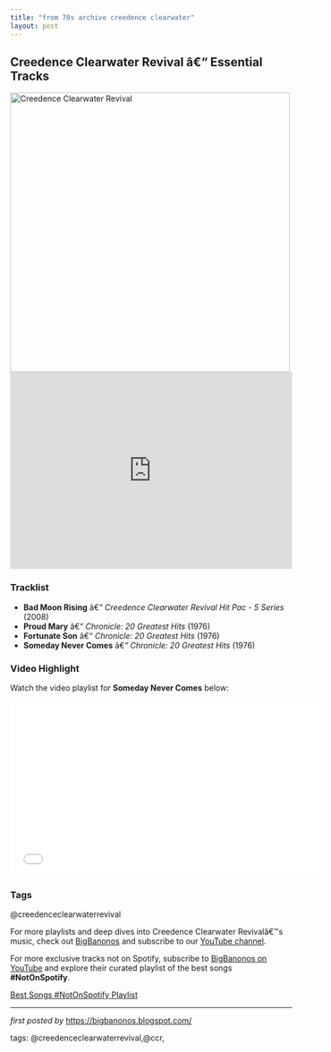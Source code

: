 ```yaml
---
title: "from 70s archive creedence clearwater"
layout: post
---
```

<h2>Creedence Clearwater Revival â€“ Essential Tracks</h2> <div > <img src="https://upload.wikimedia.org/wikipedia/commons/thumb/e/ee/Creedence_Clearwater_Revival_1968.jpg/640px-Creedence_Clearwater_Revival_1968.jpg" alt="Creedence Clearwater Revival" width="500" />
</div> <iframe src="https://open.spotify.com/embed/playlist/24z4CtaLGzX9zYV9Gm2a3q?utm_source=generator" width="100%" height="352" frameborder="0" allow="autoplay; clipboard-write; encrypted-media; fullscreen; picture-in-picture" loading="lazy"></iframe> <h3>Tracklist</h3>
<ul> <li><strong>Bad Moon Rising</strong> â€“ <em>Creedence Clearwater Revival Hit Pac - 5 Series</em> (2008)</li> <li><strong>Proud Mary</strong> â€“ <em>Chronicle: 20 Greatest Hits</em> (1976)</li> <li><strong>Fortunate Son</strong> â€“ <em>Chronicle: 20 Greatest Hits</em> (1976)</li> <li><strong>Someday Never Comes</strong> â€“ <em>Chronicle: 20 Greatest Hits</em> (1976)</li>
</ul> <h3>Video Highlight</h3>
<p>Watch the video playlist for <strong>Someday Never Comes</strong> below:</p>
<iframe allowfullscreen="" frameborder="0" height="315" src="//www.youtube.com/embed/NwNuQulK6N0" width="560"></iframe> <h3>Tags</h3>
<p>@creedenceclearwaterrevival</p> <p>For more playlists and deep dives into Creedence Clearwater Revivalâ€™s music, check out <a href="https://bigbanonos.blogspot.com/" target="_blank">BigBanonos</a> and subscribe to our <a href="https://www.youtube.com/@BigBanonos" target="_blank">YouTube channel</a>.</p>


<!--Subscribe and Playlist Links-->
<div>
    <p>For more exclusive tracks not on Spotify, subscribe to <a href="https://www.youtube.com/@BigBanonos" target="_blank">BigBanonos on YouTube</a> and explore their curated playlist of the best songs <strong>#NotOnSpotify</strong>.</p>
    <p><a href="https://www.youtube.com/playlist?list=PLtuNtuTatqI0kFahUCbtbfenC_ET5O_tr" target="_blank">Best Songs #NotOnSpotify Playlist<br /></a></p></div>

<hr />

<p><em>first posted by</em> <a href="https://bigbanonos.blogspot.com/" rel="noopener" target="_new">https://bigbanonos.blogspot.com/</a></p>

<p>tags: @creedenceclearwaterrevival,@ccr,</p>
